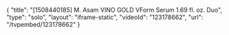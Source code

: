{
    "title": "[1508440185] M. Asam VINO GOLD VForm Serum 1.69 fl. oz. Duo",
    "type": "solo",
    "layout": "iframe-static",
    "videoId": "123178662",
    "url": "\/tvpembed\/123178662"
}